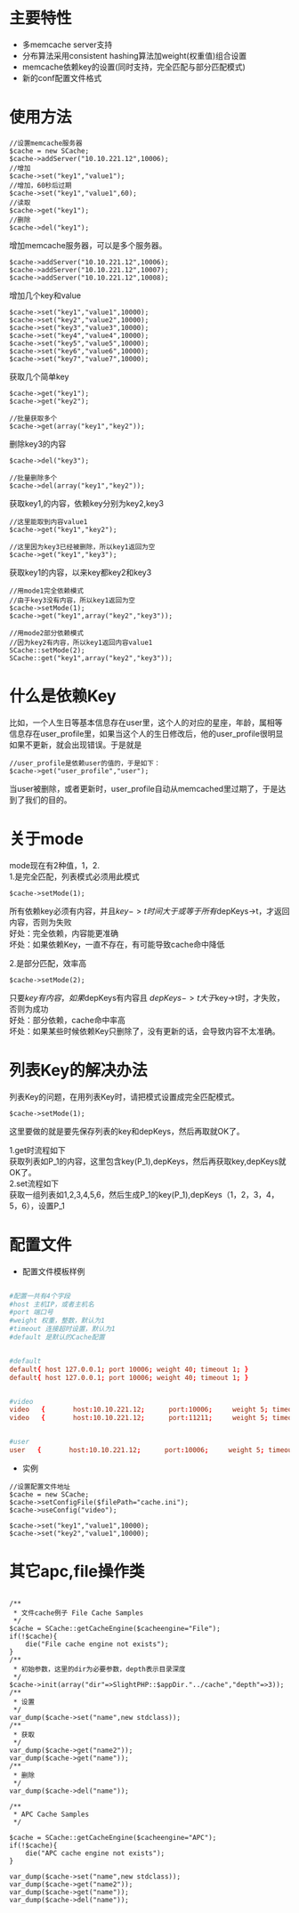 # 主要特性 #

  * 多memcache server支持
  * 分布算法采用consistent hashing算法加weight(权重值)组合设置
  * memcache依赖key的设置(同时支持，完全匹配与部分匹配模式)
  * 新的conf配置文件格式

# 使用方法 #

```
//设置memcache服务器
$cache = new SCache;
$cache->addServer("10.10.221.12",10006);
//增加
$cache->set("key1","value1");
//增加，60秒后过期
$cache->set("key1","value1",60);
//读取
$cache->get("key1");
//删除
$cache->del("key1");
```

增加memcache服务器，可以是多个服务器。
```
$cache->addServer("10.10.221.12",10006);
$cache->addServer("10.10.221.12",10007);
$cache->addServer("10.10.221.12",10008);
```
增加几个key和value
```
$cache->set("key1","value1",10000);
$cache->set("key2","value2",10000);
$cache->set("key3","value3",10000);
$cache->set("key4","value4",10000);
$cache->set("key5","value5",10000);
$cache->set("key6","value6",10000);
$cache->set("key7","value7",10000);
```
获取几个简单key
```
$cache->get("key1");
$cache->get("key2");

//批量获取多个
$cache->get(array("key1","key2"));
```
删除key3的内容
```
$cache->del("key3");

//批量删除多个
$cache->del(array("key1","key2"));
```
获取key1,的内容，依赖key分别为key2,key3
```
//这里能取到内容value1
$cache->get("key1","key2");

//这里因为key3已经被删除，所以key1返回为空
$cache->get("key1","key3");
```

获取key1的内容，以来key都key2和key3
```
//用mode1完全依赖模式
//由于key3没有内容，所以key1返回为空
$cache->setMode(1);
$cache->get("key1",array("key2","key3"));

//用mode2部分依赖模式
//因为key2有内容，所以key1返回内容value1
SCache::setMode(2);
SCache::get("key1",array("key2","key3"));
```

# 什么是依赖Key #
比如，一个人生日等基本信息存在user里，这个人的对应的星座，年龄，属相等信息存在user\_profile里，如果当这个人的生日修改后，他的user\_profile很明显如果不更新，就会出现错误。于是就是
```
//user_profile是依赖user的值的，于是如下：
$cache->get("user_profile","user");
```
当user被删除，或者更新时，user\_profile自动从memcached里过期了，于是达到了我们的目的。

# 关于mode #
mode现在有2种值，1，2.<br />
1.是完全匹配，列表模式必须用此模式
```
$cache->setMode(1);
```
所有依赖key必须有内容，并且$key->t 时间大于或等于所有$depKeys->t，才返回内容，否则为失败<br />
好处：完全依赖，内容能更准确<br />
坏处：如果依赖Key，一直不存在，有可能导致cache命中降低

2.是部分匹配，效率高
```
$cache->setMode(2);
```
只要$key有内容，如果$depKeys有内容且 $depKeys->t大于$key->t时，才失败，否则为成功<br />
好处：部分依赖，cache命中率高<br />
坏处：如果某些时候依赖Key只删除了，没有更新的话，会导致内容不太准确。


# 列表Key的解决办法 #
列表Key的问题，在用列表Key时，请把模式设置成完全匹配模式。
```
$cache->setMode(1);
```
这里要做的就是要先保存列表的key和depKeys，然后再取就OK了。

1.get时流程如下<br />
获取列表如P\_1的内容，这里包含key(P\_1),depKeys，然后再获取key,depKeys就OK了。<br />
2.set流程如下<br />
获取一组列表如1,2,3,4,5,6，然后生成P\_1的key(P\_1),depKeys（1，2，3，4，5，6），设置P\_1


# 配置文件 #
  * 配置文件模板样例
```conf

#配置一共有4个字段
#host 主机IP，或者主机名
#port 端口号
#weight 权重，整数，默认为1
#timeout 连接超时设置，默认为1
#default 是默认的Cache配置


#default
default{ host 127.0.0.1; port 10006; weight 40; timeout 1; }
default{ host 127.0.0.1; port 10006; weight 40; timeout 1; }


#video
video   {       host:10.10.221.12;      port:10006;     weight 5; timeout 3;}
video   {       host:10.10.221.12;      port:11211;     weight 5; timeout 3;}


#user
user   {       host:10.10.221.12;      port:10006;     weight 5; timeout 3;}

```
  * 实例

```
//设置配置文件地址
$cache = new SCache;
$cache->setConfigFile($filePath="cache.ini");
$cache->useConfig("video");

$cache->set("key1","value1",10000);
$cache->set("key2","value1",10000);
```


# 其它apc,file操作类 #

```

/**
 * 文件cache例子 File Cache Samples
 */
$cache = SCache::getCacheEngine($cacheengine="File");
if(!$cache){
    die("File cache engine not exists");
}
/**
 * 初始参数，这里的dir为必要参数，depth表示目录深度
 */
$cache->init(array("dir"=>SlightPHP::$appDir."../cache","depth"=>3));
/**
 * 设置
 */
var_dump($cache->set("name",new stdclass));
/**
 * 获取
 */
var_dump($cache->get("name2"));
var_dump($cache->get("name"));
/**
 * 删除
 */
var_dump($cache->del("name"));

/**
 * APC Cache Samples
 */

$cache = SCache::getCacheEngine($cacheengine="APC");
if(!$cache){
    die("APC cache engine not exists");
}

var_dump($cache->set("name",new stdclass));
var_dump($cache->get("name2"));
var_dump($cache->get("name"));
var_dump($cache->del("name"));
```